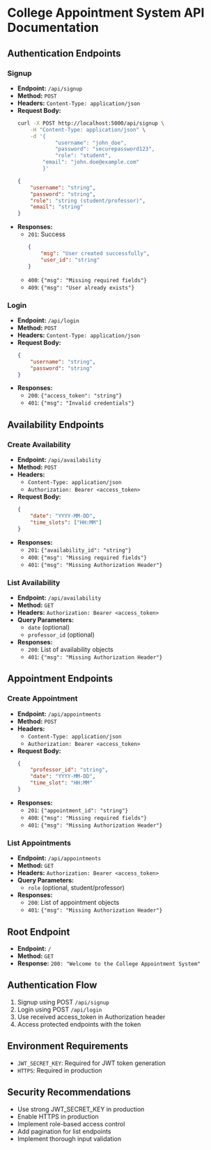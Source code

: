# College Appointment System API Documentation

## Authentication Endpoints

### Signup
- **Endpoint:** `/api/signup`
- **Method:** `POST`
- **Headers:** `Content-Type: application/json`
- **Request Body:**
    ```bash
    curl -X POST http://localhost:5000/api/signup \
        -H "Content-Type: application/json" \
        -d '{
                "username": "john_doe",
                "password": "securepassword123",
                "role": "student",
            "email": "john.doe@example.com"
            }'
    ```
    ```json
    {
        "username": "string",
        "password": "string",
        "role": "string (student/professor)",
        "email": "string"
    }
    ```
- **Responses:**
    - `201`: Success
        ```json
        {
            "msg": "User created successfully",
            "user_id": "string"
        }
        ```
    - `400`: `{"msg": "Missing required fields"}`
    - `409`: `{"msg": "User already exists"}`

### Login
- **Endpoint:** `/api/login`
- **Method:** `POST`
- **Headers:** `Content-Type: application/json`
- **Request Body:**
    ```json
    {
        "username": "string",
        "password": "string"
    }
    ```
- **Responses:**
    - `200`: `{"access_token": "string"}`
    - `401`: `{"msg": "Invalid credentials"}`

## Availability Endpoints

### Create Availability
- **Endpoint:** `/api/availability`
- **Method:** `POST`
- **Headers:**
    - `Content-Type: application/json`
    - `Authorization: Bearer <access_token>`
- **Request Body:**
    ```json
    {
        "date": "YYYY-MM-DD",
        "time_slots": ["HH:MM"]
    }
    ```
- **Responses:**
    - `201`: `{"availability_id": "string"}`
    - `400`: `{"msg": "Missing required fields"}`
    - `401`: `{"msg": "Missing Authorization Header"}`

### List Availability
- **Endpoint:** `/api/availability`
- **Method:** `GET`
- **Headers:** `Authorization: Bearer <access_token>`
- **Query Parameters:**
    - `date` (optional)
    - `professor_id` (optional)
- **Responses:**
    - `200`: List of availability objects
    - `401`: `{"msg": "Missing Authorization Header"}`

## Appointment Endpoints

### Create Appointment
- **Endpoint:** `/api/appointments`
- **Method:** `POST`
- **Headers:**
    - `Content-Type: application/json`
    - `Authorization: Bearer <access_token>`
- **Request Body:**
    ```json
    {
        "professor_id": "string",
        "date": "YYYY-MM-DD",
        "time_slot": "HH:MM"
    }
    ```
- **Responses:**
    - `201`: `{"appointment_id": "string"}`
    - `400`: `{"msg": "Missing required fields"}`
    - `401`: `{"msg": "Missing Authorization Header"}`

### List Appointments
- **Endpoint:** `/api/appointments`
- **Method:** `GET`
- **Headers:** `Authorization: Bearer <access_token>`
- **Query Parameters:**
    - `role` (optional, student/professor)
- **Responses:**
    - `200`: List of appointment objects
    - `401`: `{"msg": "Missing Authorization Header"}`

## Root Endpoint
- **Endpoint:** `/`
- **Method:** `GET`
- **Response:** `200: "Welcome to the College Appointment System"`

## Authentication Flow
1. Signup using POST `/api/signup`
2. Login using POST `/api/login`
3. Use received access_token in Authorization header
4. Access protected endpoints with the token

## Environment Requirements
- `JWT_SECRET_KEY`: Required for JWT token generation
- `HTTPS`: Required in production

## Security Recommendations
- Use strong JWT_SECRET_KEY in production
- Enable HTTPS in production
- Implement role-based access control
- Add pagination for list endpoints
- Implement thorough input validation
